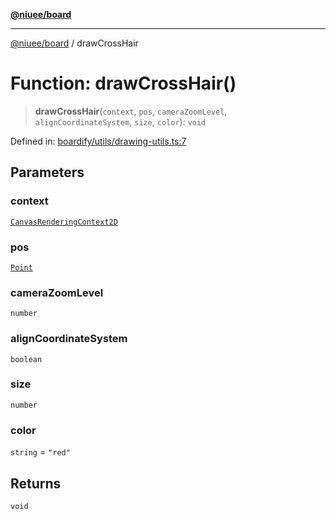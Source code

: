 [**@niuee/board**](../README.md)

***

[@niuee/board](../globals.md) / drawCrossHair

# Function: drawCrossHair()

> **drawCrossHair**(`context`, `pos`, `cameraZoomLevel`, `alignCoordinateSystem`, `size`, `color`): `void`

Defined in: [boardify/utils/drawing-utils.ts:7](https://github.com/niuee/board/blob/e6c1edcccf6525a0cc9088782c7c4653e837f533/src/boardify/utils/drawing-utils.ts#L7)

## Parameters

### context

[`CanvasRenderingContext2D`](https://developer.mozilla.org/docs/Web/API/CanvasRenderingContext2D)

### pos

[`Point`](../type-aliases/Point.md)

### cameraZoomLevel

`number`

### alignCoordinateSystem

`boolean`

### size

`number`

### color

`string` = `"red"`

## Returns

`void`
